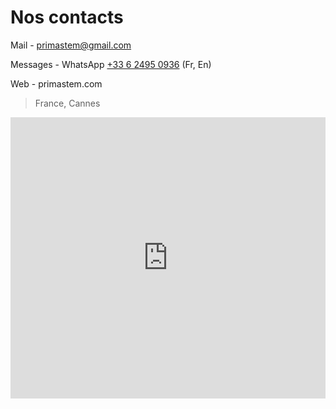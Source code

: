 # Nos contacts

Mail - [primastem@gmail.com](mailto:primastem@gmail.com)

Messages - WhatsApp [+33 6 2495 0936](https://api.whatsapp.com/send?phone=33624950936) (Fr, En)

Web - primastem.com

> France, Cannes

<iframe src="https://www.google.com/maps/embed?pb=!1m18!1m12!1m3!1d92551.38938437164!2d6.9270504926141205!3d43.53922815494842!2m3!1f0!2f0!3f0!3m2!1i1024!2i768!4f13.1!3m3!1m2!1s0x12ce8180530cffff%3A0x40819a5fd979e20!2sCannes!5e0!3m2!1sen!2sfr!4v1720692560775!5m2!1sen!2sfr" width=100% height="450" style="border:0;" allowfullscreen="" loading="lazy" referrerpolicy="no-referrer-when-downgrade"></iframe>